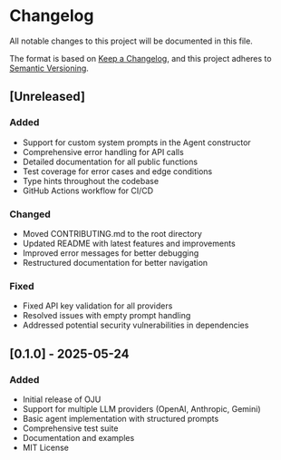 # Changelog

All notable changes to this project will be documented in this file.

The format is based on [Keep a Changelog](https://keepachangelog.com/en/1.0.0/),
and this project adheres to [Semantic Versioning](https://semver.org/spec/v2.0.0.html).

## [Unreleased]
### Added
- Support for custom system prompts in the Agent constructor
- Comprehensive error handling for API calls
- Detailed documentation for all public functions
- Test coverage for error cases and edge conditions
- Type hints throughout the codebase
- GitHub Actions workflow for CI/CD

### Changed
- Moved CONTRIBUTING.md to the root directory
- Updated README with latest features and improvements
- Improved error messages for better debugging
- Restructured documentation for better navigation

### Fixed
- Fixed API key validation for all providers
- Resolved issues with empty prompt handling
- Addressed potential security vulnerabilities in dependencies

## [0.1.0] - 2025-05-24
### Added
- Initial release of OJU
- Support for multiple LLM providers (OpenAI, Anthropic, Gemini)
- Basic agent implementation with structured prompts
- Comprehensive test suite
- Documentation and examples
- MIT License
